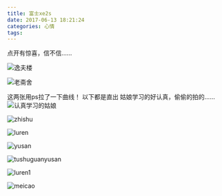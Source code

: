 ```yaml
---
title: 富士xe2s
date: 2017-06-13 18:21:24
categories: 心情
tags:
---
```

点开有惊喜，信不信……
<!-- more -->
![逸夫楼](http://opy4d6q9k.bkt.clouddn.com/%E6%96%B0%E5%9B%BE%E5%B1%82%20%E6%8B%B7%E8%B4%9D.jpg)

![老斋舍](http://opy4d6q9k.bkt.clouddn.com/2017_0613_15255000%20%E6%8B%B7%E8%B4%9D.jpg)

这两张用ps拉了一下曲线！
以下都是直出
姑娘学习的好认真，偷偷的拍的……
![认真学习的姑娘](http://opy4d6q9k.bkt.clouddn.com/2017_0613_17200200.jpg)

![zhishu](http://opy4d6q9k.bkt.clouddn.com/2017_0613_14224600.jpg)

![luren](http://opy4d6q9k.bkt.clouddn.com/2017_0613_15182200.jpg)

![yusan](http://opy4d6q9k.bkt.clouddn.com/2017_0613_15433000.jpg)

![tushuguanyusan](http://opy4d6q9k.bkt.clouddn.com/2017_0613_16281400.jpg)

![luren1](http://opy4d6q9k.bkt.clouddn.com/2017_0613_17150900.jpg)

![meicao](http://opy4d6q9k.bkt.clouddn.com/2017_0613_17264300.jpg)

